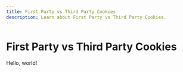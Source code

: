 ```yaml
---
title: First Party vs Third Party Cookies
description: Learn about First Party vs Third Party Cookies.
---
```


# First Party vs Third Party Cookies

Hello, world!
